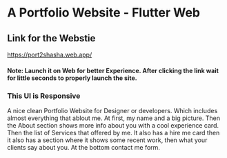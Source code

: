 # A Portfolio Website - Flutter Web


## Link for the Webstie

https://port2shasha.web.app/

#### Note: Launch it on Web for better Experience. After clicking the link wait for little seconds to properly launch the site.

### This UI is Responsive

A nice clean Portfolio Website for Designer or developers. Which includes almost everything that ablout me. At first, my name and a big picture. Then the About section shows more info about you with a cool experience card. Then the list of Services that offered by me. It also has a hire me card then it also has a section where it shows some recent work, then what your clients say about you. At the bottom contact me form.


